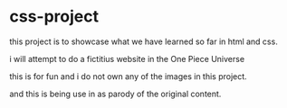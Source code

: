 # css-project

this project is to showcase what we have learned so far in html and css.

i will attempt to do a fictitius website in the One Piece Universe

this is for fun and i do not own any of the images in this project.

and this is being use in as parody of the original content.